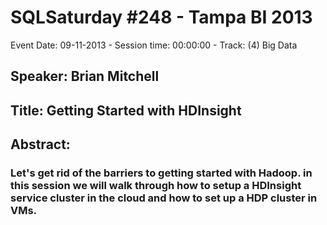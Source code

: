 # SQLSaturday #248 - Tampa BI 2013
Event Date: 09-11-2013 - Session time: 00:00:00 - Track: (4) Big Data
## Speaker: Brian Mitchell
## Title: Getting Started with HDInsight
## Abstract:
### Let's get rid of the barriers to getting started with Hadoop.  in this session we will walk through how to setup a HDInsight service cluster in the cloud and how to set up a HDP cluster in VMs.
